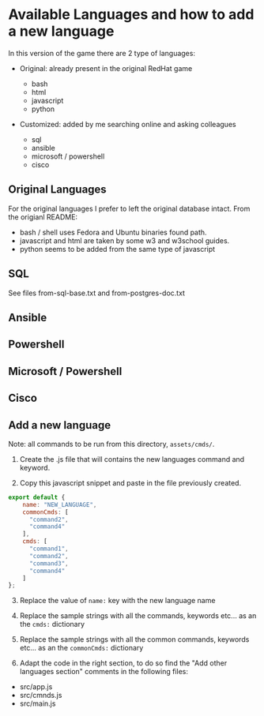 # Available Languages and how to add a new language

In this version of the game there are 2 type of languages:

- Original: already present in the original RedHat game
  - bash
  - html
  - javascript
  - python

- Customized: added by me searching online and asking colleagues
  - sql
  - ansible
  - microsoft / powershell
  - cisco

## Original Languages

For the original languages I prefer to left the original database intact.
From the origianl README:
- bash / shell uses Fedora and Ubuntu binaries found path.
- javascript and html are taken by some w3 and w3school guides.
- python seems to be added from the same type of javascript

## SQL

See files from-sql-base.txt and from-postgres-doc.txt

## Ansible

## Powershell

## Microsoft / Powershell

## Cisco

## Add a new language

Note: all commands to be run from this directory, `assets/cmds/`.

1. Create the <language>.js file that will contains the new languages command and keyword.

2. Copy this javascript snippet and paste in the file previously created.

```js
export default {
    name: "NEW_LANGUAGE",
    commonCmds: [
      "command2",
      "command4"
    ],
    cmds: [
      "command1",
      "command2",
      "command3",
      "command4"
    ]
};
```

3. Replace the value of `name:` key with the new language name

4. Replace the sample strings with all the commands, keywords etc... as an the `cmds:` dictionary

5. Replace the sample strings with all the common commands, keywords etc... as an the `commonCmds:` dictionary

6. Adapt the code in the right section, to do so find the "Add other languages section" comments in the following files:

- src/app.js
- src/cmnds.js
- src/main.js